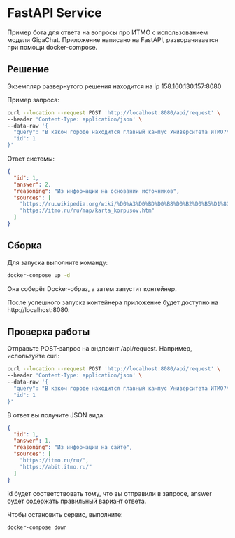 # FastAPI  Service
Пример бота для ответа на вопросы про ИТМО с использованием модели GigaChat.
Приложение написано на FastAPI, разворачивается при помощи docker-compose.

## Решение

Экземпляр развернутого решения находится на ip 158.160.130.157:8080

Пример запроса:
```bash
curl --location --request POST 'http://localhost:8080/api/request' \
--header 'Content-Type: application/json' \
--data-raw '{
  "query": "В каком городе находится главный кампус Университета ИТМО?\n1. Москва\n2. Санкт-Петербург\n3. Екатеринбург\n4. Нижний Новгород",
  "id": 1
}'
```
Ответ системы:
```json
{
  "id": 1,
  "answer": 2,
  "reasoning": "Из информации на основании источников",
  "sources": [
    "https://ru.wikipedia.org/wiki/%D0%A3%D0%BD%D0%B8%D0%B2%D0%B5%D1%80%D1%81%D0%B8%D1%82%D0%B5%D1%82_%D0%98%D0%A2%D0%9C%D0%9E",
    "https://itmo.ru/ru/map/karta_korpusov.htm"
  ]
}
```

## Сборка
Для запуска выполните команду:

```bash
docker-compose up -d
```
Она соберёт Docker-образ, а затем запустит контейнер.

После успешного запуска контейнера приложение будет доступно на http://localhost:8080.

## Проверка работы
Отправьте POST-запрос на эндпоинт /api/request. Например, используйте curl:

```bash
curl --location --request POST 'http://localhost:8080/api/request' \
--header 'Content-Type: application/json' \
--data-raw '{
  "query": "В каком городе находится главный кампус Университета ИТМО?\n1. Москва\n2. Санкт-Петербург\n3. Екатеринбург\n4. Нижний Новгород",
  "id": 1
}'
```
В ответ вы получите JSON вида:

```json
{
  "id": 1,
  "answer": 1,
  "reasoning": "Из информации на сайте",
  "sources": [
    "https://itmo.ru/ru/",
    "https://abit.itmo.ru/"
  ]
}
```

id будет соответствовать тому, что вы отправили в запросе,
answer будет содержать правильный вариант ответа.

Чтобы остановить сервис, выполните:

```bash
docker-compose down
```
